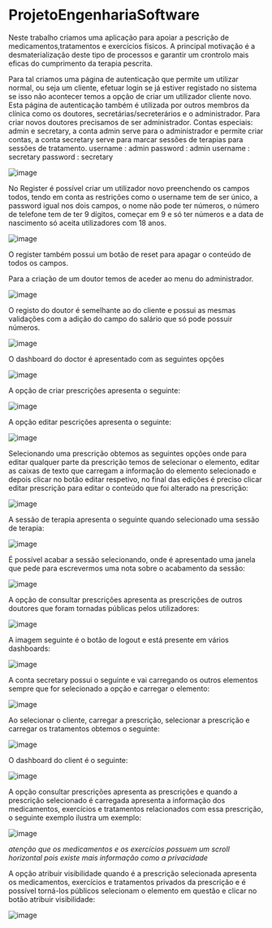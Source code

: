 # ProjetoEngenhariaSoftware


Neste trabalho criamos uma aplicação para apoiar a pescrição de medicamentos,tratamentos e exercícios físicos. A principal motivação é a desmaterialização deste tipo de processos e garantir um crontrolo mais eficas do cumprimento da terapia pescrita.

Para tal criamos uma página de autenticação que permite um utilizar normal, ou seja um cliente, efetuar login se já estiver registado no sistema se isso não acontecer temos a opção de criar um utilizador cliente novo.
Esta página de autenticação também é utilizada por outros membros da clínica como os doutores, secretárias/secreterários e o administrador.
Para criar novos doutores precisamos de ser administrador.
Contas especiais: admin e secretary, a conta admin serve para o administrador e permite criar contas, a conta secretary serve para marcar sessões de terapias para sessões de tratamento.
username : admin
password : admin
username : secretary
password : secretary

![image](https://user-images.githubusercontent.com/49655530/123288352-66232a00-d507-11eb-92a5-e7c69dc5b1c4.png)


No Register é possível criar um utilizador novo preenchendo os campos todos, tendo em conta as restrições como o username tem de ser único, a password igual nos dois campos, o nome não pode ter números, o número de telefone tem de ter 9 dígitos, começar em 9 e só ter números e a data de nascimento só aceita utilizadores com 18 anos.

![image](https://user-images.githubusercontent.com/49655530/123289385-56581580-d508-11eb-8083-e066ed95403c.png)

O register também possui um botão de reset para apagar o conteúdo de todos os campos.

Para a criação de um doutor temos de aceder ao menu do administrador.

![image](https://user-images.githubusercontent.com/49655530/123289851-b5b62580-d508-11eb-8359-4cff8a0972e3.png)

O registo do doutor é semelhante ao do cliente e possui as mesmas validações com a adição do campo do salário que só pode possuir números.

![image](https://user-images.githubusercontent.com/49655530/123290153-f3b34980-d508-11eb-9e31-066f25aa10ae.png)

O dashboard do doctor é apresentado com as seguintes opções 

![image](https://user-images.githubusercontent.com/49655530/123290517-4260e380-d509-11eb-9cd6-611c4e55b268.png)

A opção de criar prescrições apresenta o seguinte:

![image](https://user-images.githubusercontent.com/49655530/123290678-6290a280-d509-11eb-82b5-f064a14a840e.png)


A opção editar pescrições apresenta o seguinte:

![image](https://user-images.githubusercontent.com/49655530/123290798-789e6300-d509-11eb-9b7f-f43a9e2d79b8.png)


Selecionando uma prescrição obtemos as seguintes opções onde para editar qualquer parte da prescrição temos de selecionar o elemento, editar as caixas de texto que carregam a informação do elemento selecionado e depois clicar no botão editar respetivo, no final das edições é preciso clicar editar prescrição para editar o conteúdo que foi alterado na prescrição:

![image](https://user-images.githubusercontent.com/49655530/123290979-9b307c00-d509-11eb-9ddc-1eeb8196dec3.png)

A sessão de terapia apresenta o seguinte quando selecionado uma sessão de terapia:

![image](https://user-images.githubusercontent.com/49655530/123292504-029afb80-d50b-11eb-9976-65026d03d6c3.png)

É possível acabar a sessão selecionando, onde é apresentado uma janela que pede para escrevermos uma nota sobre o acabamento da sessão:

![image](https://user-images.githubusercontent.com/49655530/123292704-38d87b00-d50b-11eb-827f-bfa555af1185.png)

A opção de consultar prescrições apresenta as prescrições de outros doutores que foram tornadas públicas pelos utilizadores:

![image](https://user-images.githubusercontent.com/49655530/123294504-d08a9900-d50c-11eb-8c8d-e275b26b3927.png)


A imagem seguinte é o botão de logout e está presente em vários dashboards:

![image](https://user-images.githubusercontent.com/49655530/123294616-eb5d0d80-d50c-11eb-858f-46d4df71df6e.png)



A conta secretary possui o seguinte e vai carregando os outros elementos sempre que for selecionado a opção e carregar o elemento:

![image](https://user-images.githubusercontent.com/49655530/123291476-0c702f00-d50a-11eb-98b2-cd9488c5498d.png)

Ao selecionar o cliente, carregar a prescrição, selecionar a prescrição e carregar os tratamentos obtemos o seguinte:

![image](https://user-images.githubusercontent.com/49655530/123292382-e8f9b400-d50a-11eb-99b3-78fe4032032c.png)

O dashboard do client é o seguinte:

![image](https://user-images.githubusercontent.com/49655530/123293510-f4011400-d50b-11eb-8e7c-ec0f8fe8cd29.png)


A opção consultar prescrições apresenta as prescrições e quando a prescrição selecionado é carregada apresenta a informação dos medicamentos, exercícios e tratamentos relacionados com essa prescrição, o seguinte exemplo ilustra um exemplo:

![image](https://user-images.githubusercontent.com/49655530/123293949-4f330680-d50c-11eb-9051-b0acf41d16d3.png)

*atenção que os medicamentos e os exercícios possuem um scroll horizontal pois existe mais informação como a privacidade*

A opção atribuir visibilidade quando é a prescrição selecionada apresenta os medicamentos, exercícios e tratamentos privados da prescrição e é possível torná-los públicos selecionam o elemento em questão e clicar no botão atribuir visibilidade:

![image](https://user-images.githubusercontent.com/49655530/123294374-b0f37080-d50c-11eb-846d-437531ffcf45.png)






